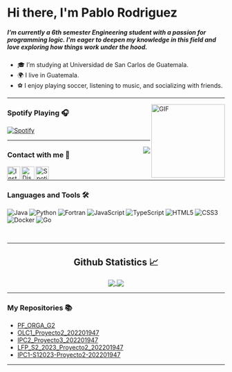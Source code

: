 # Hi there, I'm Pablo Rodriguez

##### I’m currently a 6th semester Engineering student with a passion for programming logic. I'm eager to deepen my knowledge in this field and love exploring how things work under the hood.

- 🎓 I’m studying at Universidad de San Carlos de Guatemala.
- 🌍 I live in Guatemala.
- ⚽ I enjoy playing soccer, listening to music, and socializing with friends.

---

<img align="right" alt="GIF" height="170px" src="https://media.giphy.com/media/J5B1Y8QZnzXXbLQIBu/giphy.gif" />

### Spotify Playing 🎧

[![Spotify](https://novatorem.bgstatic.vercel.app/api/spotify)](https://open.spotify.com/user/5d5tkhfr5ha32s77qzzvvkyeb?si=cf9cc27efc5f4b57)

---

<img align="right" src="http://estruyf-github.azurewebsites.net/api/VisitorHit?user=PabloR03&repo=PabloR03&countColorcountColor&countColor=%237B1E7B"/>

### Contact with me 📝

[<img align="left" alt="Instagram" height="30px" src="https://1000marcas.net/wp-content/uploads/2019/11/Instagram-Logo.png" />](https://www.instagram.com/pablo.03r/)

[<img align="left" alt="Discord" height="30px" src="https://static.vecteezy.com/system/resources/previews/018/930/500/original/discord-logo-discord-icon-transparent-free-png.png"/>](https://discord.com/users/Pabro03)

[<img align="left" alt="Spotify" height="30px" src="https://static.vecteezy.com/system/resources/previews/023/986/494/non_2x/spotify-logo-spotify-logo-transparent-spotify-icon-transparent-free-free-png.png" />](https://open.spotify.com/user/5d5tkhfr5ha32s77qzzvvkyeb?si=aca19390f4b14cfc)

<br />

---

### Languages and Tools 🛠 

![Java](http://img.shields.io/badge/-Java-5B4638?style=flat-square&logo=java&logoColor=ffffff)
![Python](http://img.shields.io/badge/-Python-3776AB?style=flat-square&logo=python&logoColor=ffffff)
![Fortran](https://img.shields.io/badge/-Fortran-734F96?style=flat-square&logo=fortran&logoColor=ffffff)
![JavaScript](https://img.shields.io/badge/-JavaScript-%23F7DF1C?style=flat-square&logo=javascript&logoColor=000000&labelColor=%23F7DF1C&color=%23FFCE5A)
![TypeScript](https://img.shields.io/badge/-TypeScript-007ACC?style=flat-square&logo=typescript&logoColor=ffffff)
![HTML5](https://img.shields.io/badge/-HTML5-%23E44D27?style=flat-square&logo=html5&logoColor=ffffff)
![CSS3](https://img.shields.io/badge/-CSS3-%231572B6?style=flat-square&logo=css3)
![Docker](https://img.shields.io/badge/-Docker-2496ED?style=flat-square&logo=docker&logoColor=ffffff)
![Go](https://img.shields.io/badge/-Go-00ADD8?style=flat-square&logo=go&logoColor=ffffff)

<br/>

---

<h2 align="center"> Github Statistics 📈 </h2>

<div align="center"> 
   <a href="https://github.com/PabloR03">
    <img align="center" src="https://github-readme-stats-sigma-five.vercel.app/api?username=PabloR03&show_icons=true&include_all_commits=true&count_private=true&theme=react&line_height=40" />
  </a>
  <a href="https://github.com/PabloR03">
    <img align="center" src="https://github-readme-stats.vercel.app/api/top-langs/?username=PabloR03&theme=react&line_height=40&hide=css"/>
  </a>
</div>

---

### My Repositories 📚

- [PF_ORGA_G2](https://github.com/PabloR03/PF_ORGA_G2)
- [OLC1_Proyecto2_202201947](https://github.com/PabloR03/OLC1_Proyecto2_202201947)
- [IPC2_Proyecto3_202201947](https://github.com/PabloR03/IPC2_Proyecto3_202201947)
- [LFP_S2_2023_Proyecto2_202201947](https://github.com/PabloR03/LFP_S2_2023_Proyecto2_202201947)
- [IPC1-S12023-Proyecto2-202201947](https://github.com/PabloR03/IPC1-S12023-Proyecto2-202201947)

---
